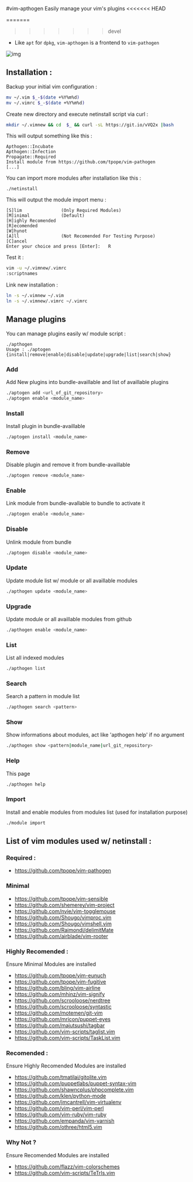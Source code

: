 #vim-apthogen
Easily manage your vim's plugins
<<<<<<< HEAD

=======
>>>>>>> devel
* Like `apt` for `dpkg`, `vim-apthogen` is a frontend to `vim-pathogen` 

![img](https://blog.vhalholl.info/wp-content/uploads/2016/04/apthogen-1024x560.png)
## Installation :
Backup your initial vim configuration :
```sh
mv ~/.vim $_-$(date +%Y%m%d)
mv ~/.vimrc $_-$(date +%Y%m%d)
```
Create new directory and execute netinstall script via curl :
```sh
mkdir ~/.vimnew && cd  $_ && curl -sL https://git.io/vVQ2x |bash
```
This will output something like this :
```
Apthogen::Incubate
Apthogen::Infection
Propagate::Required
Install module from https://github.com/tpope/vim-pathogen
[...]
```
You can import more modules after installation like this :
```
./netinstall
```
This will output the module import menu :
```
[S]lim               (Only Required Modules)     
[M]inimal            (Default)
[H]ighly Recomended  
[R]ecomended          
[W]hynot             
[A]ll                (Not Recomended For Testing Purpose)
[C]ancel
Enter your choice and press [Enter]:   R
```
Test it :
```sh
vim -u ~/.vimnew/.vimrc
:scriptnames
```
Link new installation :
```sh
ln -s ~/.vimnew ~/.vim
ln -s ~/.vimnew/.vimrc ~/.vimrc
```
## Manage plugins
You can manage plugins easily w/ module script :
```
./apthogen 
Usage : ./aptogen {install|remove|enable|disable|update|upgrade|list|search|show}
```
### Add
Add New plugins into bundle-availlable and list of availlable plugins
```sh
./aptogen add <url_of_git_repository>
./aptogen enable <module_name>
```
### Install
Install plugin in bundle-availlable
```sh
./aptogen install <module_name>
```
### Remove
Disable plugin and remove it from bundle-availlable
```sh
./aptogen remove <module_name>
```
### Enable
Link module from bundle-avallable to bundle to activate it
```sh
./aptogen enable <module_name>
```
### Disable
Unlink module from bundle
```sh
./aptogen disable <module_name>
```
### Update
Update module list w/ module or all availlable modules
```sh
./apthogen update <module_name>
```
### Upgrade
Update module or all availlable modules from github
```sh
./apthogen enable <module_name>
```
### List
List all indexed modules
```sh
./apthogen list
```
### Search
Search a pattern in module list
```sh
./apthogen search <pattern>
```
### Show 
Show informations about modules, act like 'apthogen help' if no argument
```sh
./apthogen show <pattern|module_name|url_git_repository>
```
### Help
This page
```sh
./apthogen help
```
### Import
Install and enable modules from modules list (used for installation purpose)
```sh
./module import
```
## List of vim modules used w/ netinstall : 
### Required :
* https://github.com/tpope/vim-pathogen

### Minimal
* https://github.com/tpope/vim-sensible
* https://github.com/shemerey/vim-project
* https://github.com/nvie/vim-togglemouse
* https://github.com/Shougo/vimproc.vim
* https://github.com/Shougo/vimshell.vim
* https://github.com/Raimondi/delimitMate
* https://github.com/airblade/vim-rooter

### Highly Recomended :
Ensure Minimal Modules are installed
* https://github.com/tpope/vim-eunuch
* https://github.com/tpope/vim-fugitive
* https://github.com/bling/vim-airline
* https://github.com/mhinz/vim-signify
* https://github.com/scrooloose/nerdtree
* https://github.com/scrooloose/syntastic
* https://github.com/motemen/git-vim
* https://github.com/mricon/puppet-eyes
* https://github.com/majutsushi/tagbar
* https://github.com/vim-scripts/taglist.vim
* https://github.com/vim-scripts/TaskList.vim

### Recomended :
Ensure Highly Recomended Modules are installed
* https://github.com/tmatilai/gitolite.vim
* https://github.com/puppetlabs/puppet-syntax-vim
* https://github.com/shawncplus/phpcomplete.vim
* https://github.com/klen/python-mode
* https://github.com/jmcantrell/vim-virtualenv
* https://github.com/vim-perl/vim-perl
* https://github.com/vim-ruby/vim-ruby
* https://github.com/empanda/vim-varnish
* https://github.com/othree/html5.vim

### Why Not ?
Ensure Recomended Modules are installed
* https://github.com/flazz/vim-colorschemes
* https://github.com/vim-scripts/TeTrIs.vim
